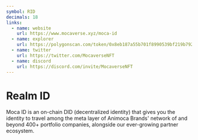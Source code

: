 ```yaml
---
symbol: RID
decimals: 18
links:
  - name: website
    url: https://www.mocaverse.xyz/moca-id
  - name: explorer
    url: https://polygonscan.com/token/0x8eb187a55b701f8990539bf219b7921d5d3bdadd
  - name: twitter
    url: https://twitter.com/MocaverseNFT
  - name: discord
    url: https://discord.com/invite/MocaverseNFT
---
```


# Realm ID

Moca ID is an on-chain DID (decentralized identity) that gives you the identity to travel among the meta layer of Animoca Brands' network of and beyond 400+ portfolio companies, alongside our ever-growing partner ecosystem.
